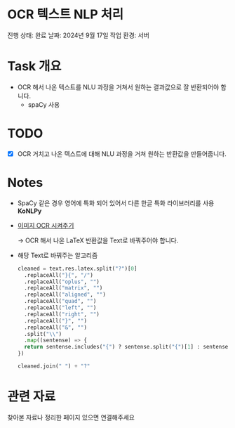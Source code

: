 # OCR 텍스트 NLP 처리

진행 상태: 완료
날짜: 2024년 9월 17일
작업 환경: 서버

# Task 개요

- OCR 해서 나온 텍스트를 NLU 과정을 거쳐서 원하는 결과값으로 잘 반환되어야 합니다.
    - spaCy 사용

# TODO

- [x]  OCR 거치고 나온 텍스트에 대해 NLU 과정을 거쳐 원하는 반환값을 만들어줍니다.

# Notes

- SpaCy 같은 경우 영어에 특화 되어 있어서 다른 한글 특화 라이브러리를 사용 **KoNLPy**
- [이미지 OCR 시켜주기](%E1%84%8B%E1%85%B5%E1%84%86%E1%85%B5%E1%84%8C%E1%85%B5%20OCR%20%E1%84%89%E1%85%B5%E1%84%8F%E1%85%A7%E1%84%8C%E1%85%AE%E1%84%80%E1%85%B5%208f47bb4bf95c4528833d2012349232d4.md)
    
    → OCR 해서 나온 LaTeX 반환값을 Text로 바꿔주어야 합니다.
    
- 해당 Text로 바꿔주는 알고리즘
    
    ```python
    cleaned = text.res.latex.split("?")[0]
      .replaceAll("}{", "/")
      .replaceAll("oplus", "")
      .replaceAll("matrix", "")
      .replaceAll("aligned", "")
      .replaceAll("quad", "")
      .replaceAll("left", "")
      .replaceAll("right", "")
      .replaceAll("}", "")
      .replaceAll("&", "")
      .split("\\")
      .map((sentense) => {
      return sentense.includes("{") ? sentense.split("{")[1] : sentense;
    })
    
    cleaned.join(" ") + "?"
    ```
    

# 관련 자료

찾아본 자료나 정리한 페이지 있으면 연결해주세요
